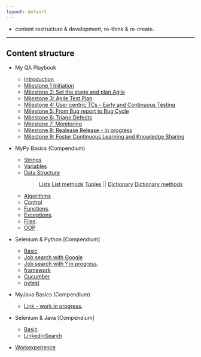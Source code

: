 ```yaml
---
layout: default
---
```


- content restructure & development, re-think & re-create.

* * *

## Content structure

- My QA Playbook
  - [Introduction](./playbook/qa_playbook.html)
  - [Milestone 1 Initiation](./playbook/01.html)
  - [Milestone 2: Set the stage and plan Agile](./playbook/02.html)
  - [Milestone 3: Agile Test Plan](./playbook/0.html)
  - [Milestone 4: User centric TCs - Early and Continuous Testing](./playbook/0.html)
  - [Milestone 5: From Bug report to Bug Cycle](./playbook/0.html)
  - [Milestone 6: Triage Defects](./playbook/0.html)
  - [Milestone 7: Monitoring](./playbook/07.html)
  - [Milestone 8: Realease Release - in progress](./playbook/0.html)
  - [Milestone 9: Foster Continuous Learning and Knowledge Sharing](./another-page.html)

- MyPy Basics (Compendium)
  - [Strings](./python/strings.html)
  - [Variables](./python/variables.html)
  - [Data Structure](./python/datastructure.html)
    > [Lists](./python/lists.html) 
    > [List methods](./python/listmethods.html)
    > [Tuples](./python/tuples.html) || 
    > [Dictionary](./python/dictionary.html) 
    > [Dictionary methods](./python/dictionarymethods.html)
  - [Algorithms](./python/algorithms.html)
  - [Control](./python/control.html)
  - [Functions](./python/function.html).
  - [Exceptions](./python/exceptions.html).
  - [Files](./python/files.html).
  - [OOP](./python/oop.html)
  

- Selenium & Python [Compendium]
  - [Basic](./selenium_python/selenium_py.html)
  - [Job search with Google](./selenium_python/googlesearch.html)
  - [Job search with ? in progress](./another-page.html).
  - [framework](./selenium_python/framework.html)
  - [Cucumber](./selenium_python/cucumber.html)
  - [pytest](./selenium_python/pytest.html)
  
- MyJava Basics (Compendium)
  - [Link - work in progress](./another-page.html).

- Selenium & Java [Compendium]
  - [Basic](./selenium_java/selenium_java_basics.html).
  - [LinkedinSearch](./selenium_java/linkedinSearch.html)

- [Workexperience](https://sciustechnologia.github.io/)
